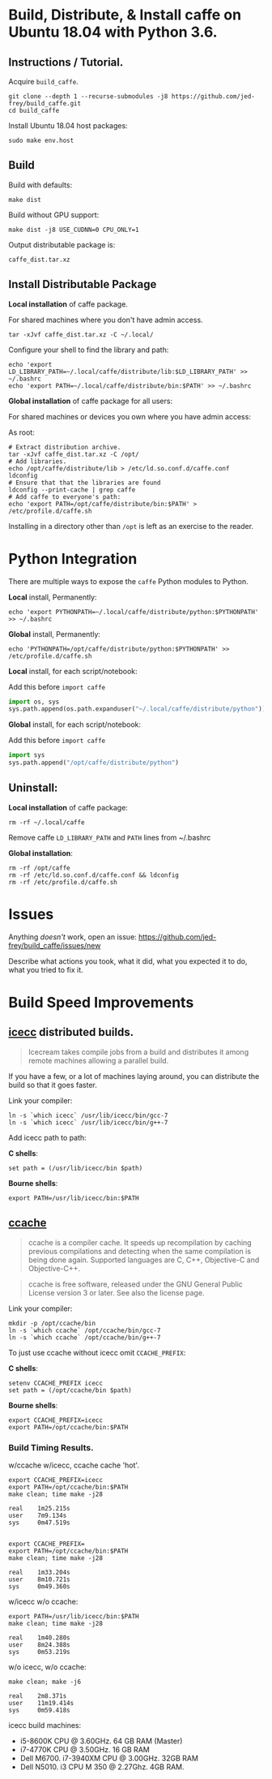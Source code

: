 # Build, Distribute, & Install caffe on Ubuntu 18.04 with Python 3.6.

## Instructions / Tutorial.

Acquire ```build_caffe```.

    git clone --depth 1 --recurse-submodules -j8 https://github.com/jed-frey/build_caffe.git
    cd build_caffe

Install Ubuntu 18.04 host packages:

    sudo make env.host

## Build

Build with defaults:

    make dist

Build without GPU support:

    make dist -j8 USE_CUDNN=0 CPU_ONLY=1

Output distributable package is:

    caffe_dist.tar.xz

## Install Distributable Package

**Local installation** of caffe package.

For shared machines where you don't have admin access.

	tar -xJvf caffe_dist.tar.xz -C ~/.local/

Configure your shell to find the library and path:

	echo 'export LD_LIBRARY_PATH=~/.local/caffe/distribute/lib:$LD_LIBRARY_PATH' >> ~/.bashrc
	echo 'export PATH=~/.local/caffe/distribute/bin:$PATH' >> ~/.bashrc

**Global installation** of caffe package for all users:

For shared machines or devices you own where you have admin access:

As root:

	# Extract distribution archive.
	tar -xJvf caffe_dist.tar.xz -C /opt/
	# Add libraries.
	echo /opt/caffe/distribute/lib > /etc/ld.so.conf.d/caffe.conf
	ldconfig
	# Ensure that that the libraries are found
	ldconfig --print-cache | grep caffe
	# Add caffe to everyone's path:
	echo 'export PATH=/opt/caffe/distribute/bin:$PATH' > /etc/profile.d/caffe.sh

Installing in a directory other than ```/opt``` is left as an exercise to the reader.

# Python Integration

There are multiple ways to expose the ```caffe``` Python modules to Python.


**Local** install, Permanently:

	echo 'export PYTHONPATH=~/.local/caffe/distribute/python:$PYTHONPATH' >> ~/.bashrc

**Global** install, Permanently:

	echo 'PYTHONPATH=/opt/caffe/distribute/python:$PYTHONPATH' >> /etc/profile.d/caffe.sh

**Local** install, for each script/notebook:

Add this before ```import caffe```

```python
import os, sys
sys.path.append(os.path.expanduser("~/.local/caffe/distribute/python"))
```

**Global** install, for each script/notebook:

Add this before ```import caffe```

```python
import sys
sys.path.append("/opt/caffe/distribute/python")
```

## Uninstall:

**Local installation** of caffe package:

	rm -rf ~/.local/caffe

Remove caffe ```LD_LIBRARY_PATH``` and ```PATH``` lines from ~/.bashrc

**Global installation**:

	rm -rf /opt/caffe
	rm -rf /etc/ld.so.conf.d/caffe.conf && ldconfig
	rm -rf /etc/profile.d/caffe.sh

# Issues

Anything *doesn't* work, open an issue: https://github.com/jed-frey/build_caffe/issues/new

Describe what actions you took, what it did, what you expected it to do, what you tried to fix it.

# Build Speed Improvements

## [icecc](https://github.com/icecc/icecream) distributed builds.

> Icecream takes compile jobs from a build and distributes it among remote machines allowing a parallel build.

If you have a few, or a lot of machines laying around, you can distribute the build so that it goes faster.

Link your compiler:

	ln -s `which icecc` /usr/lib/icecc/bin/gcc-7
	ln -s `which icecc` /usr/lib/icecc/bin/g++-7

Add icecc path to path:

**C shells**:

	set path = (/usr/lib/icecc/bin $path)

**Bourne shells**:

	export PATH=/usr/lib/icecc/bin:$PATH

## [ccache](https://ccache.samba.org/)

> ccache is a compiler cache. It speeds up recompilation by caching previous compilations and detecting when the same compilation is being done again. Supported languages are C, C++, Objective-C and Objective-C++.

> ccache is free software, released under the GNU General Public License version 3 or later. See also the license page.

Link your compiler:

	mkdir -p /opt/ccache/bin
	ln -s `which ccache` /opt/ccache/bin/gcc-7
	ln -s `which ccache` /opt/ccache/bin/g++-7

To just use ccache without icecc omit ```CCACHE_PREFIX```:

**C shells**:

	setenv CCACHE_PREFIX icecc
	set path = (/opt/ccache/bin $path)

**Bourne shells**:

	export CCACHE_PREFIX=icecc
	export PATH=/opt/ccache/bin:$PATH


### Build Timing Results.

w/ccache w/icecc, ccache cache 'hot'.

	export CCACHE_PREFIX=icecc
	export PATH=/opt/ccache/bin:$PATH
	make clean; time make -j28

	real    1m25.215s
	user    7m9.134s
	sys     0m47.519s


	export CCACHE_PREFIX=
	export PATH=/opt/ccache/bin:$PATH
	make clean; time make -j28

	real    1m33.204s
	user    8m10.721s
	sys     0m49.360s

w/icecc w/o ccache:

	export PATH=/usr/lib/icecc/bin:$PATH
	make clean; time make -j28

	real    1m40.280s
	user    8m24.388s
	sys     0m53.219s

w/o icecc, w/o ccache:

	make clean; make -j6

	real    2m8.371s
	user    11m19.414s
	sys     0m59.418s

icecc build machines:

- i5-8600K CPU @ 3.60GHz. 64 GB RAM (Master)
- i7-4770K CPU @ 3.50GHz. 16 GB RAM
- Dell M6700. i7-3940XM CPU @ 3.00GHz. 32GB RAM
- Dell N5010. i3 CPU M 350  @ 2.27Ghz. 4GB RAM.
